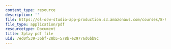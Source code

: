 ```yaml
---
content_type: resource
description: ''
file: https://ol-ocw-studio-app-production.s3.amazonaws.com/courses/8-962-general-relativity-spring-2020/7ed0f53936bf28b5578be29776d6bb9c_uNWqE3LS1E.pdf
file_type: application/pdf
resourcetype: Document
title: 3play pdf file
uid: 7ed0f539-36bf-28b5-578b-e29776d6bb9c
---
```

